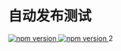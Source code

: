 # 自动发布测试

<a href="https://badge.fury.io/js/auto-release-module-a" title="npm">
<img src="https://img.shields.io/npm/v/auto-release-module-a.svg?style=flat-square" alt="npm version"/>
</a>
<a href="https://badge.fury.io/js/auto-release-module-b" title="npm">
<img src="https://img.shields.io/npm/v/auto-release-module-b.svg?style=flat-square" alt="npm version"/>
</a>
2
